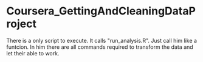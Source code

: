 # Coursera_GettingAndCleaningDataProject
There is a only script to execute.
It calls "run_analysis.R". Just call him like a funtcion.
In him there are all commands required to transform the data and let their able to work.
